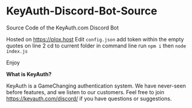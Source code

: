 # KeyAuth-Discord-Bot-Source
Source Code of the KeyAuth.com Discord Bot

Hosted on https://plox.host
Edit `config.json` add token within the empty quotes on line 2
cd to current folder in command line
run `npm i`
then `node index.js`

Enjoy

**What is KeyAuth?**

KeyAuth is a GameChanging authentication system. We have never-seen before features, and we listen to our customers. Feel free to join https://keyauth.com/discord/ if you have questions or suggestions.
